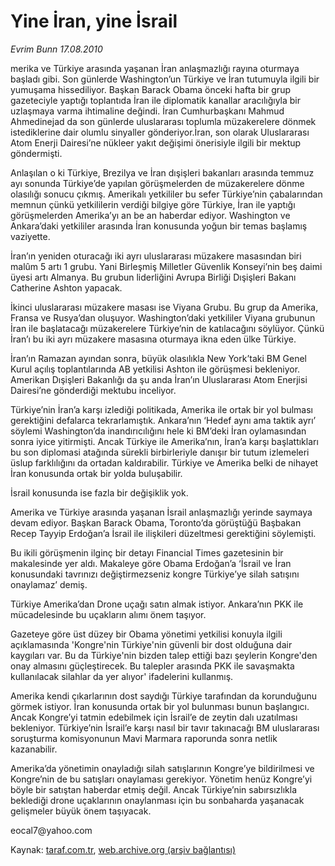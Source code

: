 # Yine İran, yine İsrail

*Evrim Bunn 17.08.2010*

<div class="yazi"><p>merika ve Türkiye arasında yaşanan İran anlaşmazlığı rayına oturmaya başladı gibi. Son günlerde Washington’un Türkiye ve İran tutumuyla ilgili bir yumuşama hissediliyor. Başkan Barack Obama önceki hafta bir grup gazeteciyle yaptığı toplantıda İran ile diplomatik kanallar aracılığıyla bir uzlaşmaya varma ihtimaline değindi. İran Cumhurbaşkanı Mahmud Ahmedinejad da son günlerde uluslararası toplumla müzakerelere dönmek istediklerine dair olumlu sinyaller gönderiyor.İran, son olarak Uluslararası Atom Enerji Dairesi’ne nükleer yakıt değişimi önerisiyle ilgili bir mektup göndermişti.</p>
<p>Anlaşılan o ki Türkiye, Brezilya ve İran dışişleri bakanları arasında temmuz ayı sonunda Türkiye’de yapılan görüşmelerden de müzakerelere dönme olasılığı sonucu çıkmış. Amerikalı yetkililer bu sefer Türkiye’nin çabalarından memnun çünkü yetkililerin verdiği bilgiye göre Türkiye, İran ile yaptığı görüşmelerden Amerika’yı an be an haberdar ediyor. Washington ve Ankara’daki yetkililer arasında İran konusunda yoğun bir temas başlamış vaziyette.</p>
<p>İran’ın yeniden oturacağı iki ayrı uluslararası müzakere masasından biri malûm 5 artı 1 grubu. Yani Birleşmiş Milletler Güvenlik Konseyi’nin beş daimi üyesi artı Almanya. Bu grubun liderliğini Avrupa Birliği Dışişleri Bakanı Catherine Ashton yapacak.</p>
<p>İkinci uluslararası müzakere masası ise Viyana Grubu. Bu grup da Amerika, Fransa ve Rusya’dan oluşuyor. Washington’daki yetkililer Viyana grubunun İran ile başlatacağı müzakerelere Türkiye’nin de katılacağını söylüyor. Çünkü İran’ı bu iki ayrı müzakere masasına oturmaya ikna eden ülke Türkiye.</p>
<p>İran’ın Ramazan ayından sonra, büyük olasılıkla New York’taki BM Genel Kurul açılış toplantılarında AB yetkilisi Ashton ile görüşmesi bekleniyor. Amerikan Dışişleri Bakanlığı da şu anda İran’ın Uluslararası Atom Enerjisi Dairesi’ne gönderdiği mektubu inceliyor.</p>
<p>Türkiye’nin İran’a karşı izlediği politikada, Amerika ile ortak bir yol bulması gerektiğini defalarca tekrarlamıştık. Ankara’nın ‘Hedef aynı ama taktik ayrı’ söylemi Washington’da inandırıcılığını hele ki BM’deki İran oylamasından sonra iyice yitirmişti. Ancak Türkiye ile Amerika’nın, İran’a karşı başlattıkları bu son diplomasi atağında sürekli birbirleriyle danışır bir tutum izlemeleri üslup farklılığını da ortadan kaldırabilir. Türkiye ve Amerika belki de nihayet İran konusunda ortak bir yolda buluşabilir.</p>
<p>İsrail konusunda ise fazla bir değişiklik yok.</p>
<p>Amerika ve Türkiye arasında yaşanan İsrail anlaşmazlığı yerinde saymaya devam ediyor. Başkan Barack Obama, Toronto’da görüştüğü Başbakan Recep Tayyip Erdoğan’a İsrail ile ilişkileri düzeltmesi gerektiğini söylemişti.</p>
<p>Bu ikili görüşmenin ilginç bir detayı Financial Times gazetesinin bir makalesinde yer aldı. Makaleye göre Obama Erdoğan’a ‘İsrail ve İran konusundaki tavrınızı değiştirmezseniz kongre Türkiye’ye silah satışını onaylamaz’ demiş.</p>
<p>Türkiye Amerika’dan Drone uçağı satın almak istiyor. Ankara’nın PKK ile mücadelesinde bu uçakların alımı önem taşıyor.</p>
<p>Gazeteye göre üst düzey bir Obama yönetimi yetkilisi konuyla ilgili açıklamasında 'Kongre'nin Türkiye'nin güvenli bir dost olduğuna dair kaygıları var. Bu da Türkiye'nin bizden talep ettiği bazı şeylerin Kongre'den onay almasını güçleştirecek. Bu talepler arasında PKK ile savaşmakta kullanılacak silahlar da yer alıyor' ifadelerini kullanmış.</p>
<p>Amerika kendi çıkarlarının dost saydığı Türkiye tarafından da korunduğunu görmek istiyor. İran konusunda ortak bir yol bulunması bunun başlangıcı. Ancak Kongre’yi tatmin edebilmek için İsrail’e de zeytin dalı uzatılması bekleniyor. Türkiye’nin İsrail’e karşı nasıl bir tavır takınacağı BM uluslararası soruşturma komisyonunun Mavi Marmara raporunda sonra netlik kazanabilir.</p>
<p>Amerika’da yönetimin onayladığı silah satışlarının Kongre’ye bildirilmesi ve Kongre’nin de bu satışları onaylaması gerekiyor. Yönetim henüz Kongre’yi böyle bir satıştan haberdar etmiş değil. Ancak Türkiye’nin sabırsızlıkla beklediği drone uçaklarının onaylanması için bu sonbaharda yaşanacak gelişmeler büyük önem taşıyacak.</p>
<p>eocal7@yahoo.com</p></div>

Kaynak: [taraf.com.tr](http://www.taraf.com.tr:80/evrim-bunn/makale-yine-iran-yine-israil.htm), [web.archive.org (arşiv bağlantısı)](http://web.archive.org/web/20100819124224/http://www.taraf.com.tr:80/evrim-bunn/makale-yine-iran-yine-israil.htm)
